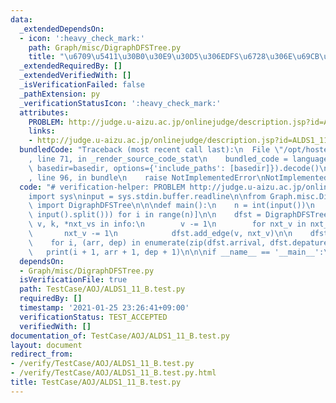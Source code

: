 ```yaml
---
data:
  _extendedDependsOn:
  - icon: ':heavy_check_mark:'
    path: Graph/misc/DigraphDFSTree.py
    title: "\u6709\u5411\u30B0\u30E9\u30D5\u306EDFS\u6728\u306E\u69CB\u7BC9"
  _extendedRequiredBy: []
  _extendedVerifiedWith: []
  _isVerificationFailed: false
  _pathExtension: py
  _verificationStatusIcon: ':heavy_check_mark:'
  attributes:
    PROBLEM: http://judge.u-aizu.ac.jp/onlinejudge/description.jsp?id=ALDS1_11_B
    links:
    - http://judge.u-aizu.ac.jp/onlinejudge/description.jsp?id=ALDS1_11_B
  bundledCode: "Traceback (most recent call last):\n  File \"/opt/hostedtoolcache/Python/3.9.4/x64/lib/python3.9/site-packages/onlinejudge_verify/documentation/build.py\"\
    , line 71, in _render_source_code_stat\n    bundled_code = language.bundle(stat.path,\
    \ basedir=basedir, options={'include_paths': [basedir]}).decode()\n  File \"/opt/hostedtoolcache/Python/3.9.4/x64/lib/python3.9/site-packages/onlinejudge_verify/languages/python.py\"\
    , line 96, in bundle\n    raise NotImplementedError\nNotImplementedError\n"
  code: "# verification-helper: PROBLEM http://judge.u-aizu.ac.jp/onlinejudge/description.jsp?id=ALDS1_11_B\n\
    import sys\ninput = sys.stdin.buffer.readline\n\nfrom Graph.misc.DigraphDFSTree\
    \ import DigraphDFSTree\n\n\ndef main():\n    n = int(input())\n    info = [list(map(int,\
    \ input().split())) for i in range(n)]\n\n    dfst = DigraphDFSTree(n)\n    for\
    \ v, k, *nxt_vs in info:\n        v -= 1\n        for nxt_v in nxt_vs:\n     \
    \       nxt_v -= 1\n            dfst.add_edge(v, nxt_v)\n\n    dfst.build()\n\
    \    for i, (arr, dep) in enumerate(zip(dfst.arrival, dfst.depature)):\n     \
    \   print(i + 1, arr + 1, dep + 1)\n\n\nif __name__ == '__main__':\n    main()\n"
  dependsOn:
  - Graph/misc/DigraphDFSTree.py
  isVerificationFile: true
  path: TestCase/AOJ/ALDS1_11_B.test.py
  requiredBy: []
  timestamp: '2021-01-25 23:26:41+09:00'
  verificationStatus: TEST_ACCEPTED
  verifiedWith: []
documentation_of: TestCase/AOJ/ALDS1_11_B.test.py
layout: document
redirect_from:
- /verify/TestCase/AOJ/ALDS1_11_B.test.py
- /verify/TestCase/AOJ/ALDS1_11_B.test.py.html
title: TestCase/AOJ/ALDS1_11_B.test.py
---
```

